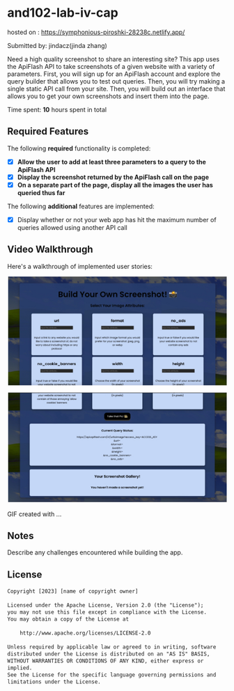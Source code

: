 # and102-lab-iv-cap

hosted on : https://symphonious-piroshki-28238c.netlify.app/

Submitted by: jindacz(jinda zhang)

Need a high quality screenshot to share an interesting site? This app uses the ApiFlash API to take screenshots of a given website with a variety of parameters. First, you will sign up for an ApiFlash account and explore the query builder that allows you to test out queries. Then, you will try making a single static API call from your site. Then, you will build out an interface that allows you to get your own screenshots and insert them into the page.

Time spent: **10** hours spent in total

## Required Features

The following **required** functionality is completed:

- [x] **Allow the user to add at least three parameters to a query to the ApiFlash API**
- [x] **Display the screenshot returned by the ApiFlash call on the page**
- [x] **On a separate part of the page, display all the images the user has queried thus far**

The following **additional** features are implemented:

- [x] Display whether or not your web app has hit the maximum number of queries allowed using another API call


## Video Walkthrough

Here's a walkthrough of implemented user stories:

<img src='https://github.com/jindacz/web102-lab-iv-cap/blob/main/lab-iv.jpg' title='Video Walkthrough' width='' alt='Video Walkthrough' />

<!-- Replace this with whatever GIF tool you used! -->
GIF created with ...  
<!-- Recommended tools:
[Kap](https://getkap.co/) for macOS
[ScreenToGif](https://www.screentogif.com/) for Windows
[peek](https://github.com/phw/peek) for Linux. -->

## Notes

Describe any challenges encountered while building the app.

## License

    Copyright [2023] [name of copyright owner]

    Licensed under the Apache License, Version 2.0 (the "License");
    you may not use this file except in compliance with the License.
    You may obtain a copy of the License at

        http://www.apache.org/licenses/LICENSE-2.0

    Unless required by applicable law or agreed to in writing, software
    distributed under the License is distributed on an "AS IS" BASIS,
    WITHOUT WARRANTIES OR CONDITIONS OF ANY KIND, either express or implied.
    See the License for the specific language governing permissions and
    limitations under the License.
